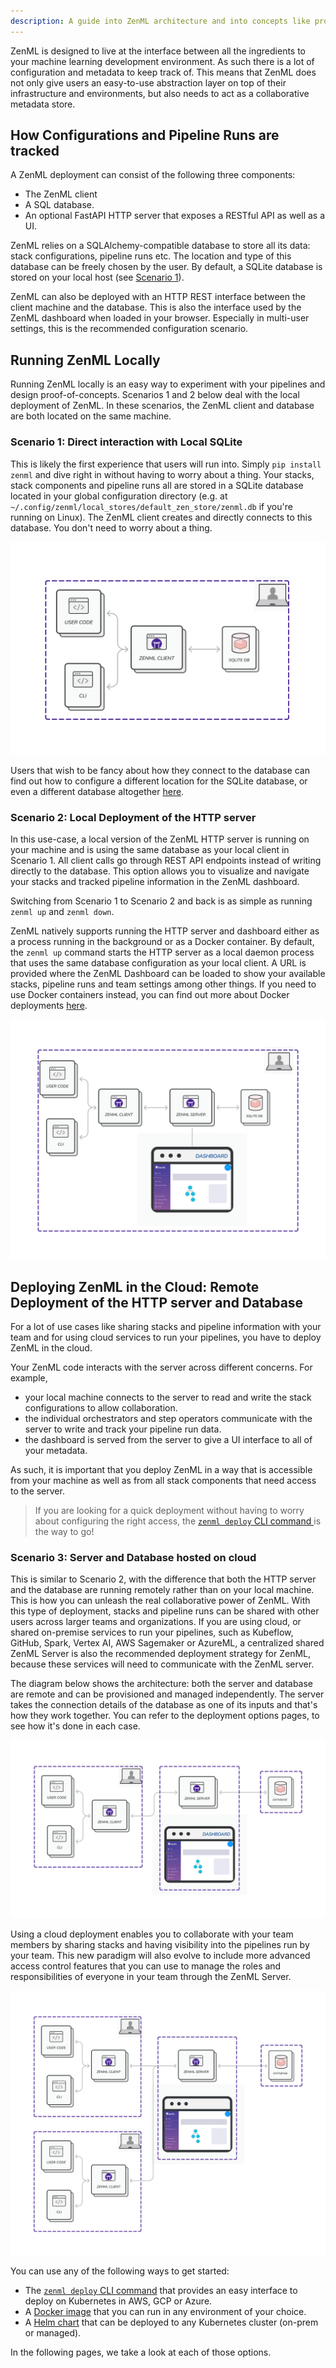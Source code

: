 ```yaml
---
description: A guide into ZenML architecture and into concepts like providers, deployers and more!
---
```


ZenML is designed to live at the interface between all the ingredients to your machine learning development environment. As such there is a lot of configuration and metadata to keep track of. This means that ZenML does not only give users an easy-to-use abstraction layer on top of their infrastructure and environments, but also needs to act as a collaborative metadata store.

## How Configurations and Pipeline Runs are tracked

A ZenML deployment can consist of the following three components:
- The ZenML client
- A SQL database.
- An optional FastAPI HTTP server that exposes a RESTful API as well as a UI.

ZenML relies on a SQLAlchemy-compatible database to store all its data: stack configurations, pipeline runs etc. The location and type of this database can be freely chosen by the user. By default, a SQLite database is stored on your local host (see [Scenario 1](#running-zenml-locally)).

ZenML can also be deployed with an HTTP REST interface between the client machine and the database. This is also the interface used by the ZenML dashboard when loaded in your browser. Especially in multi-user settings, this is the recommended configuration scenario.

## Running ZenML Locally

Running ZenML locally is an easy way to experiment with your pipelines and design proof-of-concepts. Scenarios 1 and 2 below deal with the local deployment of ZenML. In these scenarios, the ZenML client and database are both located on the same machine.

### Scenario 1: Direct interaction with Local SQLite

This is likely the first experience that users will run into. Simply `pip install 
zenml` and dive right in without having to worry about a thing. Your stacks,
stack components and pipeline runs all are stored in a SQLite database located
in your global configuration directory (e.g. at
`~/.config/zenml/local_stores/default_zen_store/zenml.db` if you're running on
Linux). The ZenML client creates and directly connects to this database. You
don't need to worry about a thing.

![ZenML on SQLite](../../assets/getting_started/Scenario1.png)

Users that wish to be fancy about how they connect to the database can find
out how to configure a different location for the SQLite database, or even a
different database altogether [here](../../guidelines/global-config.md).

### Scenario 2: Local Deployment of the HTTP server

In this use-case, a local version of the ZenML HTTP server is running on your machine and is using the same database as your local client in Scenario 1. All client calls go through REST API endpoints instead of writing directly to the database. This option allows you to visualize and navigate your stacks and tracked pipeline information in the ZenML dashboard.

Switching from Scenario 1 to Scenario 2 and back is as simple as running `zenml up` and `zenml down`.

ZenML natively supports running the HTTP server and dashboard either as a process running in the background or as a Docker container. By default, the `zenml up` command starts the HTTP server as a local daemon process that uses the same database configuration as your local client. A URL is provided where the ZenML Dashboard can be loaded to show your available stacks, pipeline runs and team settings among other things. If you need to use Docker containers instead, you can find out more about Docker deployments [here](./docker.md).

![ZenML on with Local HTTP Server](../../assets/getting_started/Scenario2.png)

## Deploying ZenML in the Cloud: Remote Deployment of the HTTP server and Database

For a lot of use cases like sharing stacks and pipeline information with your team and for using cloud services to run your pipelines, you have to deploy ZenML in the cloud. 

Your ZenML code interacts with the server across different concerns. For example, 
- your local machine connects to the server to read and write the stack configurations to allow collaboration. 
- the individual orchestrators and step operators communicate with the server to write and track your pipeline run data. 
- the dashboard is served from the server to give a UI interface to all of your metadata.

As such, it is important that you deploy ZenML in a way that is accessible from your machine as well as from all stack components that need access to the server.
> If you are looking for a quick deployment without having to worry about configuring the right access, the [`zenml deploy` CLI command ](./cli.md) is the way to go!
 
### Scenario 3: Server and Database hosted on cloud

This is similar to Scenario 2, with the difference that both the HTTP server and the database are running remotely rather than on your local machine. This is how you can unleash the real collaborative power of ZenML. With this type of deployment, stacks and pipeline runs can be shared with other users across larger teams and organizations. If you are using cloud, or shared on-premise services to run your pipelines, such as Kubeflow, GitHub, Spark, Vertex AI, AWS Sagemaker or AzureML, a centralized shared ZenML Server is also the recommended deployment strategy for ZenML, because these services will need to communicate with the ZenML server.

The diagram below shows the architecture: both the server and database are remote and can be provisioned and managed independently. The server takes the connection details of the database as one of its inputs and that's how they work together. You can refer to the deployment options pages, to see how it's done in each case.

![ZenML with remote server and DB](../../assets/getting_started/Scenario3.1.png)

Using a cloud deployment enables you to collaborate with your team members by sharing stacks and having visibility into the pipelines run by your team. This new paradigm will also evolve to include more advanced access control features that you can use to manage the roles and responsibilities of everyone in your team through the ZenML Server.

![ZenML Collaboration](../../assets/getting_started/Scenario3.2.png)

You can use any of the following ways to get started:
- The [`zenml deploy` CLI command](./cli.md) that provides an easy interface to deploy on Kubernetes in AWS, GCP or Azure.
- A [Docker image](./docker.md) that you can run in any environment of your choice.
- A [Helm chart](./helm.md) that can be deployed to any Kubernetes cluster (on-prem or managed).

In the following pages, we take a look at each of those options.
